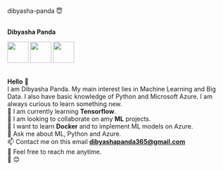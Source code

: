 dibyasha-panda :innocent:


<br> **Dibyasha Panda** <br>

<a href="https://linkedin.com/"><img src = "https://github.com/DibyashaPanda/dibyasha-panda/blob/master/images/linkedin.png" width = "48" height = "48"></a>
<a href="https://github.com/"><img src = "https://github.com/DibyashaPanda/dibyasha-panda/blob/master/images/git.png" width = "48" height = "48"></a>
<a href="https://gmail.com/"><img src = "https://github.com/DibyashaPanda/dibyasha-panda/blob/master/images/gmail.jpg" width = "48" height = "48"></a>

<br> **Hello** :wave: 
<br> I am Dibyasha Panda. My main interest lies in Machine Learning and Big Data. I also have basic knowledge of Python and Microsoft Azure. I am always curious to learn something new.
<br>:seedling: I am currently learning **Tensorflow**.
<br>:ocean: I am looking to collaborate on amy **ML** projects.
<br>:rose: I want to learn **Docker** and to implement ML models on Azure.
<br>:speech_balloon: Ask me about ML, Python and Azure.
<br>:mailbox: Contact me on this email **dibyashapanda365@gmail.com**
<br>:iphone: Feel free to reach me anytime.
<br>:hugs: :blush: 

    
